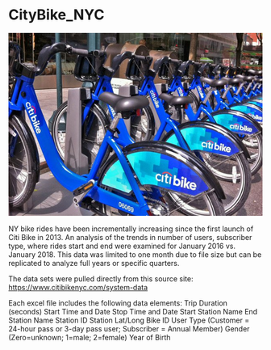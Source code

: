 # CityBike_NYC 
![alt text](https://raw.githubusercontent.com/mccallkm/CityBike_NYC/master/Images/citi-bike-station-bikes.jpg)

NY bike rides have been incrementally increasing since the first launch of Citi Bike in 2013. An analysis of the trends in number of users, subscriber type, where rides start and end were examined for January 2016 vs. January 2018. This data was limited to one month due to file size but can be replicated to analyze full years or specific quarters. 

The data sets were pulled directly from this source site: https://www.citibikenyc.com/system-data

Each excel file includes the following data elements:
Trip Duration (seconds)
Start Time and Date
Stop Time and Date
Start Station Name
End Station Name
Station ID
Station Lat/Long
Bike ID
User Type (Customer = 24-hour pass or 3-day pass user; Subscriber = Annual Member)
Gender (Zero=unknown; 1=male; 2=female)
Year of Birth


